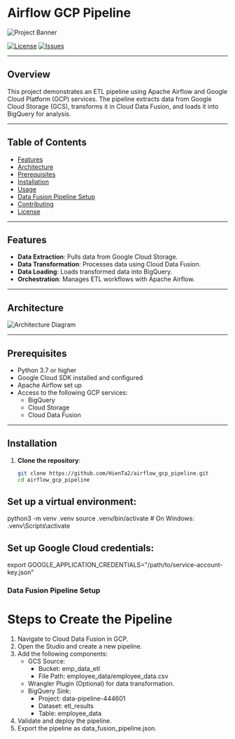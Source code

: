 # Airflow GCP Pipeline

![Project Banner](assets/banner.png)

[![License](https://img.shields.io/github/license/HienTa2/airflow_gcp_pipeline)](LICENSE)
[![Issues](https://img.shields.io/github/issues/HienTa2/airflow_gcp_pipeline)](https://github.com/HienTa2/airflow_gcp_pipeline/issues)

---

## Overview

This project demonstrates an ETL pipeline using Apache Airflow and Google Cloud Platform (GCP) services. The pipeline extracts data from Google Cloud Storage (GCS), transforms it in Cloud Data Fusion, and loads it into BigQuery for analysis.

---

## Table of Contents

- [Features](#features)
- [Architecture](#architecture)
- [Prerequisites](#prerequisites)
- [Installation](#installation)
- [Usage](#usage)
- [Data Fusion Pipeline Setup](#data-fusion-pipeline-setup)
- [Contributing](#contributing)
- [License](#license)

---

## Features

- **Data Extraction**: Pulls data from Google Cloud Storage.
- **Data Transformation**: Processes data using Cloud Data Fusion.
- **Data Loading**: Loads transformed data into BigQuery.
- **Orchestration**: Manages ETL workflows with Apache Airflow.

---

## Architecture

![Architecture Diagram](assets/diagrams/data_fusion_pipeline.png)

---

## Prerequisites

- Python 3.7 or higher
- Google Cloud SDK installed and configured
- Apache Airflow set up
- Access to the following GCP services:
  - BigQuery
  - Cloud Storage
  - Cloud Data Fusion

---

## Installation

1. **Clone the repository**:
   ```bash
   git clone https://github.com/HienTa2/airflow_gcp_pipeline.git
   cd airflow_gcp_pipeline


## Set up a virtual environment:

python3 -m venv .venv
source .venv/bin/activate   # On Windows: .venv\Scripts\activate



## Set up Google Cloud credentials:
export GOOGLE_APPLICATION_CREDENTIALS="/path/to/service-account-key.json"


### Data Fusion Pipeline Setup
# Steps to Create the Pipeline
  1. Navigate to Cloud Data Fusion in GCP.
  2. Open the Studio and create a new pipeline.
  3. Add the following components:
       * GCS Source:
            * Bucket: emp_data_etl
            * File Path: employee_data/employee_data.csv
       * Wrangler Plugin (Optional) for data transformation.
       * BigQuery Sink:
         * Project: data-pipeline-444601
         * Dataset: etl_results
         * Table: employee_data
  4. Validate and deploy the pipeline.
  5. Export the pipeline as data_fusion_pipeline.json.


